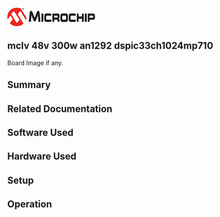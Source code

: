 ![image](images/microchip.jpg) 

## mclv 48v 300w an1292 dspic33ch1024mp710

Board Image if any.

## Summary


## Related Documentation


## Software Used 


## Hardware Used


## Setup


## Operation



